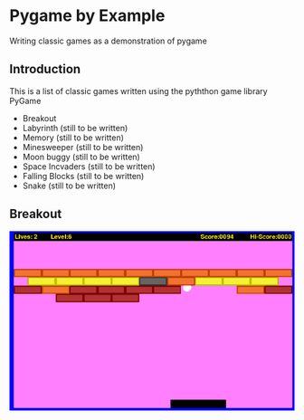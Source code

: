 # Pygame by Example

Writing classic games as a demonstration of pygame

## Introduction

This is a list of classic games written using the pyththon game library PyGame

- Breakout
- Labyrinth (still to be written)
- Memory (still to be written)
- Minesweeper (still to be written)
- Moon buggy (still to be written)
- Space Incvaders (still to be written)
- Falling Blocks (still to be written)
- Snake (still to be written)

## Breakout

![](documents/breakout.png)
